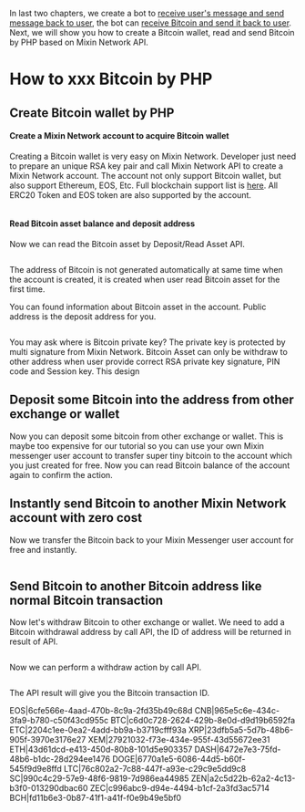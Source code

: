 In last two chapters, we create a bot to [receive user's message and send message back to user](https://github.com/wenewzhang/mixin_labs-php-bot/blob/master/README.md), the bot can [receive Bitcoin and send it back to user](https://github.com/wenewzhang/mixin_labs-php-bot/blob/master/README2.md). Next, we will show you how to create a Bitcoin wallet, read and send Bitcoin by PHP based on Mixin Network API.

# How to xxx Bitcoin by PHP
## Create Bitcoin wallet by PHP
#### Create a Mixin Network account to acquire Bitcoin wallet
Creating a Bitcoin wallet is very easy on Mixin Network. Developer just need to prepare an unique RSA key pair and call Mixin Network API to create a Mixin Network account. The account not only support Bitcoin wallet, but also support Ethereum, EOS, Etc. Full blockchain support list is [here](https://mixin.one/network/chains). All ERC20 Token and EOS token are also supported by the account.
```
```

#### Read Bitcoin asset balance and deposit address
Now we can read the Bitcoin asset by Deposit/Read Asset API. 
```
```
The address of Bitcoin is not generated automatically at same time when the account is created, it is created when user read Bitcoin asset for the first time.

You can found information about Bitcoin asset in the account. Public address is the deposit address for you. 
```
```
You may ask where is Bitcoin private key? The private key is protected by multi signature from Mixin Network. Bitcoin Asset can only be withdraw to other address when user provide correct RSA private key signature, PIN code and Session key. This design

## Deposit some Bitcoin into the address from other exchange or wallet
Now you can deposit some bitcoin from other exchange or wallet. This is maybe too expensive for our tutorial so you can use your own Mixin messenger user account to transfer super tiny bitcoin to the account which you just created for free.
Now you can read Bitcoin balance of the account again to confirm the action.

## Instantly send Bitcoin to another Mixin Network account with zero cost
Now we transfer the Bitcoin back to your Mixin Messenger user account for free and instantly.
```
```
## Send Bitcoin to another Bitcoin address like normal Bitcoin transaction
Now let's withdraw Bitcoin to other exchange or wallet. We need to add a Bitcoin withdrawal address by call API, the ID of address will be returned in result of API.
```
```
Now we can perform a withdraw action by call API.
```
```
The API result will give you the Bitcoin transaction ID.



EOS|6cfe566e-4aad-470b-8c9a-2fd35b49c68d
CNB|965e5c6e-434c-3fa9-b780-c50f43cd955c
BTC|c6d0c728-2624-429b-8e0d-d9d19b6592fa
ETC|2204c1ee-0ea2-4add-bb9a-b3719cfff93a
XRP|23dfb5a5-5d7b-48b6-905f-3970e3176e27
XEM|27921032-f73e-434e-955f-43d55672ee31
ETH|43d61dcd-e413-450d-80b8-101d5e903357
DASH|6472e7e3-75fd-48b6-b1dc-28d294ee1476
DOGE|6770a1e5-6086-44d5-b60f-545f9d9e8ffd
LTC|76c802a2-7c88-447f-a93e-c29c9e5dd9c8
SC|990c4c29-57e9-48f6-9819-7d986ea44985
ZEN|a2c5d22b-62a2-4c13-b3f0-013290dbac60
ZEC|c996abc9-d94e-4494-b1cf-2a3fd3ac5714
BCH|fd11b6e3-0b87-41f1-a41f-f0e9b49e5bf0
